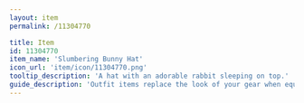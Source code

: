 ```yaml
---
layout: item
permalink: /11304770

title: Item
id: 11304770
item_name: 'Slumbering Bunny Hat'
icon_url: 'item/icon/11304770.png'
tooltip_description: 'A hat with an adorable rabbit sleeping on top.'
guide_description: 'Outfit items replace the look of your gear when equipped.'
---
```

